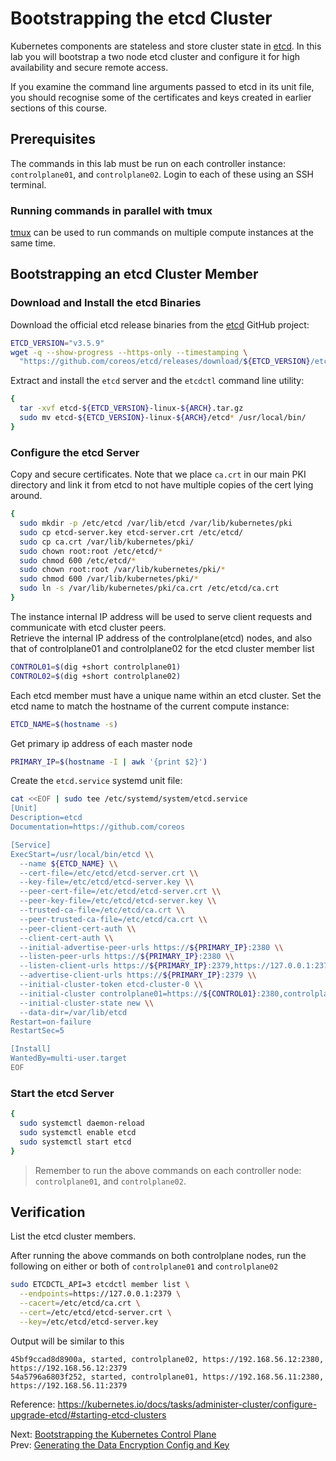 # Bootstrapping the etcd Cluster

Kubernetes components are stateless and store cluster state in [etcd](https://etcd.io/). In this lab you will bootstrap a two node etcd cluster and configure it for high availability and secure remote access.

If you examine the command line arguments passed to etcd in its unit file, you should recognise some of the certificates and keys created in earlier sections of this course.

## Prerequisites

The commands in this lab must be run on each controller instance: `controlplane01`, and `controlplane02`. Login to each of these using an SSH terminal.

### Running commands in parallel with tmux

[tmux](https://github.com/tmux/tmux/wiki) can be used to run commands on multiple compute instances at the same time.

## Bootstrapping an etcd Cluster Member

### Download and Install the etcd Binaries

Download the official etcd release binaries from the [etcd](https://github.com/etcd-io/etcd) GitHub project:

[//]: # (host:controlplane01-controlplane02)


```bash
ETCD_VERSION="v3.5.9"
wget -q --show-progress --https-only --timestamping \
  "https://github.com/coreos/etcd/releases/download/${ETCD_VERSION}/etcd-${ETCD_VERSION}-linux-${ARCH}.tar.gz"
```

Extract and install the `etcd` server and the `etcdctl` command line utility:

```bash
{
  tar -xvf etcd-${ETCD_VERSION}-linux-${ARCH}.tar.gz
  sudo mv etcd-${ETCD_VERSION}-linux-${ARCH}/etcd* /usr/local/bin/
}
```

### Configure the etcd Server

Copy and secure certificates. Note that we place `ca.crt` in our main PKI directory and link it from etcd to not have multiple copies of the cert lying around.

```bash
{
  sudo mkdir -p /etc/etcd /var/lib/etcd /var/lib/kubernetes/pki
  sudo cp etcd-server.key etcd-server.crt /etc/etcd/
  sudo cp ca.crt /var/lib/kubernetes/pki/
  sudo chown root:root /etc/etcd/*
  sudo chmod 600 /etc/etcd/*
  sudo chown root:root /var/lib/kubernetes/pki/*
  sudo chmod 600 /var/lib/kubernetes/pki/*
  sudo ln -s /var/lib/kubernetes/pki/ca.crt /etc/etcd/ca.crt
}
```

The instance internal IP address will be used to serve client requests and communicate with etcd cluster peers.<br>
Retrieve the internal IP address of the controlplane(etcd) nodes, and also that of controlplane01 and controlplane02 for the etcd cluster member list

```bash
CONTROL01=$(dig +short controlplane01)
CONTROL02=$(dig +short controlplane02)
```

Each etcd member must have a unique name within an etcd cluster. Set the etcd name to match the hostname of the current compute instance:

```bash
ETCD_NAME=$(hostname -s)
```
Get primary ip address of each master node

```bash
PRIMARY_IP=$(hostname -I | awk '{print $2}')
```

Create the `etcd.service` systemd unit file:

```bash
cat <<EOF | sudo tee /etc/systemd/system/etcd.service
[Unit]
Description=etcd
Documentation=https://github.com/coreos

[Service]
ExecStart=/usr/local/bin/etcd \\
  --name ${ETCD_NAME} \\
  --cert-file=/etc/etcd/etcd-server.crt \\
  --key-file=/etc/etcd/etcd-server.key \\
  --peer-cert-file=/etc/etcd/etcd-server.crt \\
  --peer-key-file=/etc/etcd/etcd-server.key \\
  --trusted-ca-file=/etc/etcd/ca.crt \\
  --peer-trusted-ca-file=/etc/etcd/ca.crt \\
  --peer-client-cert-auth \\
  --client-cert-auth \\
  --initial-advertise-peer-urls https://${PRIMARY_IP}:2380 \\
  --listen-peer-urls https://${PRIMARY_IP}:2380 \\
  --listen-client-urls https://${PRIMARY_IP}:2379,https://127.0.0.1:2379 \\
  --advertise-client-urls https://${PRIMARY_IP}:2379 \\
  --initial-cluster-token etcd-cluster-0 \\
  --initial-cluster controlplane01=https://${CONTROL01}:2380,controlplane02=https://${CONTROL02}:2380 \\
  --initial-cluster-state new \\
  --data-dir=/var/lib/etcd
Restart=on-failure
RestartSec=5

[Install]
WantedBy=multi-user.target
EOF
```

### Start the etcd Server

```bash
{
  sudo systemctl daemon-reload
  sudo systemctl enable etcd
  sudo systemctl start etcd
}
```

> Remember to run the above commands on each controller node: `controlplane01`, and `controlplane02`.

## Verification

[//]: # (sleep:5)

List the etcd cluster members.

After running the above commands on both controlplane nodes, run the following on either or both of `controlplane01` and `controlplane02`

```bash
sudo ETCDCTL_API=3 etcdctl member list \
  --endpoints=https://127.0.0.1:2379 \
  --cacert=/etc/etcd/ca.crt \
  --cert=/etc/etcd/etcd-server.crt \
  --key=/etc/etcd/etcd-server.key
```

Output will be similar to this

```
45bf9ccad8d8900a, started, controlplane02, https://192.168.56.12:2380, https://192.168.56.12:2379
54a5796a6803f252, started, controlplane01, https://192.168.56.11:2380, https://192.168.56.11:2379
```

Reference: https://kubernetes.io/docs/tasks/administer-cluster/configure-upgrade-etcd/#starting-etcd-clusters

Next: [Bootstrapping the Kubernetes Control Plane](./08-bootstrapping-kubernetes-controllers.md)<br>
Prev: [Generating the Data Encryption Config and Key](./06-data-encryption-keys.md)
